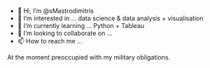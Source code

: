 - 👋 Hi, I’m @sMastrodimitris
- 👀 I’m interested in ... data science & data analysis + visualisation
- 🌱 I’m currently learning ... Python + Tableau 
- 💞️ I’m looking to collaborate on ...
- 📫 How to reach me ... 

At the moment preoccupied with my military obligations.


<!---
sMastrodimitris/sMastrodimitris is a ✨ special ✨ repository because its `README.md` (this file) appears on your GitHub profile.
You can click the Preview link to take a look at your changes.
--->
